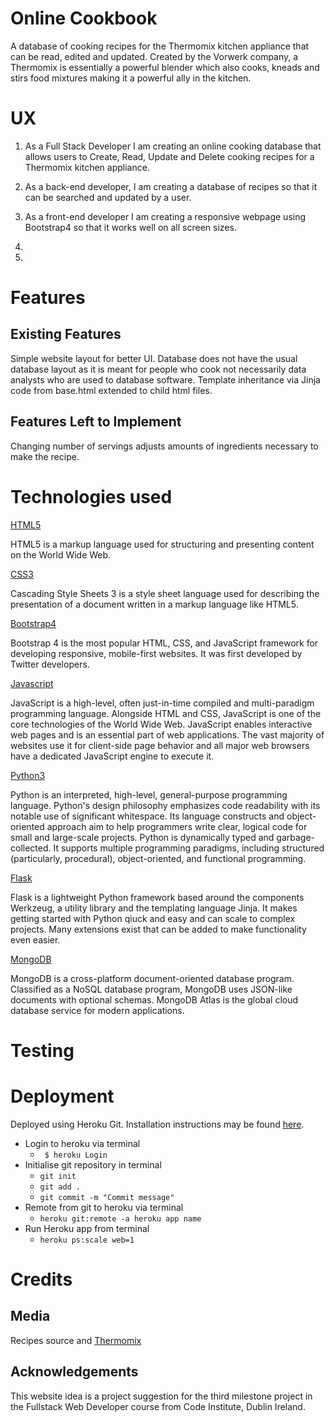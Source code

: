 # Online Cookbook

A database of cooking recipes for the Thermomix kitchen appliance that can be read, edited and updated.
Created by the Vorwerk company, a Thermomix is essentially a powerful blender which also cooks, kneads and stirs food mixtures making it a powerful ally in the kitchen.

# UX

1. As a Full Stack Developer I am creating an online cooking database that allows users to Create, Read, Update and Delete cooking recipes for a Thermomix kitchen appliance.

1. As a back-end developer, I am creating a database of recipes so that it can be searched and updated by a user.

1. As a front-end developer I am creating a responsive webpage using Bootstrap4 so that it works well on all screen sizes.

1. 

1. 

# Features

## Existing Features

Simple website layout for better UI. Database does not have the usual database layout as it is meant for people who cook not necessarily data analysts who are used to database software.
Template inheritance via Jinja code from base.html extended to child html files.

## Features Left to Implement

Changing number of servings adjusts amounts of ingredients necessary to make the recipe.

# Technologies used

[HTML5](https://html.spec.whatwg.org/)

HTML5 is a markup language used for structuring and presenting content on the World Wide Web.

[CSS3](https://www.w3.org/Style/CSS/specs.en.html) 

Cascading Style Sheets 3 is a style sheet language used for describing the presentation of a document written in a markup language like HTML5.

[Bootstrap4](https://getbootstrap.com/)

Bootstrap 4 is the most popular HTML, CSS, and JavaScript framework for developing responsive, mobile-first websites. It was first developed by Twitter developers.

[Javascript](https://developer.mozilla.org/en-US/docs/Web/JavaScript) 

JavaScript is a high-level, often just-in-time compiled and multi-paradigm programming language. 
Alongside HTML and CSS, JavaScript is one of the core technologies of the World Wide Web. JavaScript enables interactive web pages and is an essential part of web applications. 
The vast majority of websites use it for client-side page behavior and all major web browsers have a dedicated JavaScript engine to execute it.

[Python3](https://www.python.org/)

Python is an interpreted, high-level, general-purpose programming language. Python's design philosophy emphasizes code readability with its notable use of significant whitespace. 
Its language constructs and object-oriented approach aim to help programmers write clear, logical code for small and large-scale projects.
Python is dynamically typed and garbage-collected. It supports multiple programming paradigms, including structured (particularly, procedural), object-oriented, and functional programming. 

[Flask](https://www.fullstackpython.com/flask.html)

Flask is a lightweight Python framework based around the components Werkzeug, a utility library and the templating language Jinja.
It makes getting started with Python qiuck and easy and can scale to complex projects. Many extensions exist that can be added to make functionality even easier.

[MongoDB](https://www.mongodb.com/)

MongoDB is a cross-platform document-oriented database program. Classified as a NoSQL database program, MongoDB uses JSON-like documents with optional schemas.
MongoDB Atlas is the global cloud database service for modern applications.


# Testing

# Deployment

Deployed using Heroku Git. Installation instructions may be found [here](https://dashboard.heroku.com/apps/online-cooking-flask-mongo/deploy/heroku-git).

* Login to heroku via terminal
    * ``` $ heroku Login```
* Initialise git repository in terminal
    * ``` git init ```
    * ``` git add . ```
    * ``` git commit -m "Commit message" ```
* Remote from git to heroku via terminal
    * ``` heroku git:remote -a heroku app name ```
* Run Heroku app from terminal 
    * ``` heroku ps:scale web=1 ```

# Credits

## Media

Recipes source and [Thermomix](https://thermomix.vorwerk.de/thermomix/tm6/)

## Acknowledgements

This website idea is a project suggestion for the third milestone project in the Fullstack Web Developer course from Code Institute, Dublin Ireland.



